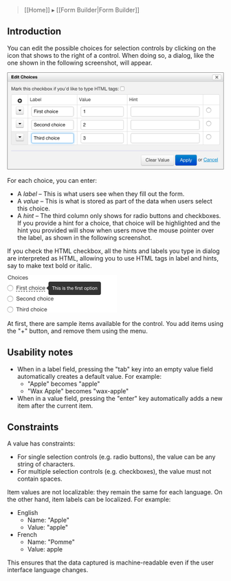 > [[Home]] ▸ [[Form Builder|Form Builder]]

## Introduction

You can edit the possible choices for selection controls by clicking on the icon that shows to the right of a control. When doing so, a dialog, like the one shown in the following screenshot, will appear.

![](images/fb-itemset-editor.png)

For each choice, you can enter:

* A _label_ – This is what users see when they fill out the form.
* A _value_ – This is what is stored as part of the data when users select this choice.
* A _hint_ – The third column only shows for radio buttons and checkboxes. If you provide a hint for a choice, that choice will be highlighted and the hint you provided will show when users move the mouse pointer over the label, as shown in the following screenshot.

If you check the HTML checkbox, all the hints and labels you type in dialog are interpreted as HTML, allowing you to use HTML tags in label and hints, say to make text bold or italic.

![](images/fr-itemset-hint.png)

At first, there are sample items available for the control. You add items using the "+" button, and remove them using the menu.

## Usability notes

* When in a label field, pressing the "tab" key into an empty value field automatically creates a default value. For example:
    * "Apple" becomes "apple"
    * "Wax Apple" becomes "wax-apple"
* When in a value field, pressing the "enter" key automatically adds a new item after the current item.

## Constraints

A value has constraints:

* For single selection controls (e.g. radio buttons), the value can be any string of characters.
* For multiple selection controls (e.g. checkboxes), the value must not contain spaces.

Item values are not localizable: they remain the same for each language. On the other hand, item labels can be localized. For example:

* English
    * Name: "Apple"
    * Value: "apple"
* French
    * Name: "Pomme"
    * Value: apple

This ensures that the data captured is machine-readable even if the user interface language changes.
